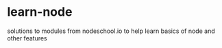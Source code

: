 # learn-node
solutions to modules from nodeschool.io to help learn basics of node and other features 
